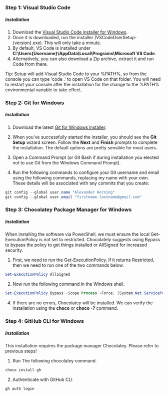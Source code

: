 ### Step 1: Visual Studio Code
##### Installation
1. Download the [Visual Studio Code installer for Windows](https://visualstudio.microsoft.com/downloads/).
2. Once it is downloaded, run the installer (VSCodeUserSetup-{version}.exe). This will only take a minute.
3. By default, VS Code is installed under **C:\Users\{Username}\AppData\Local\Programs\Microsoft VS Code**.
4. Alternatively, you can also download a Zip archive, extract it and run Code from there.

Tip: Setup will add Visual Studio Code to your %PATH%, so from the console you can type 'code .' to open VS Code on that folder. You will need to restart your console after the installation for the change to the %PATH% environmental variable to take effect.

### Step 2: Git for Windows
##### Installation
1. Download the latest [Git for Windows installer](https://gitforwindows.org/).

2. When you've successfully started the installer, you should see the **Git Setup** wizard screen. Follow the **Next** and **Finish** prompts to complete the installation. The default options are pretty sensible for most users.

3. Open a Command Prompt (or Git Bash if during installation you elected not to use Git from the Windows Command Prompt).

4. Run the following commands to configure your Git username and email using the following commands, replacing my name with your own. These details will be associated with any commits that you create:

```powershell
git config --global user.name "Alexander Horning"
git config --global user.email "firstname.lastname@gmail.com"
```


### Step 3: Chocolatey Package Manager for Windows
##### Installation
When installing the software via PowerShell, we must ensure the local Get-ExecutionPolicy is not set to restricted. Chocolately suggests using Bypass to bypass the policy to get things installed or AllSigned for increased security.

1. First, we need to run the Get-ExecutionPolicy. If it returns Restricted, then we need to run one of the two commands below.
```powershell
Set-ExecutionPolicy AllSigned
```
2. Now run the following command in the Windows shell.
```powershell
Set-ExecutionPolicy Bypass -Scope Process -Force; [System.Net.ServicePointManager]::SecurityProtocol = [System.Net.ServicePointManager]::SecurityProtocol -bor 3072; iex ((New-Object System.Net.WebClient).DownloadString('https://chocolatey.org/install.ps1'))
```
4. If there are no errors, Chocolatey will be installed. We can verify the installation using the **choco** or **choco -?** command.

### Step 4: GitHub CLI for Windows
##### Installation
This installation requires the package manager Chocolatey. Please refer to previous steps!
1. Run The following chocolatey command.
```powershell
choco install gh
```
2. Authenticate with GitHub CLI
```powershell
gh auth login
```
